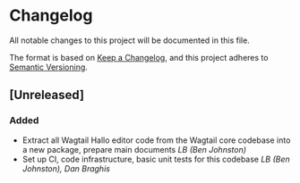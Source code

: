 # Changelog

All notable changes to this project will be documented in this file.

The format is based on [Keep a Changelog](https://keepachangelog.com/en/1.0.0/), and this project adheres to [Semantic Versioning](https://semver.org/spec/v2.0.0.html).

## [Unreleased]

### Added

- Extract all Wagtail Hallo editor code from the Wagtail core codebase into a new package, prepare main documents _LB (Ben Johnston)_
- Set up CI, code infrastructure, basic unit tests for this codebase _LB (Ben Johnston), Dan Braghis_
